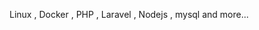 Linux <font-awesome-icon :icon="['fab', 'linux']" size="lg"> </font-awesome-icon>, Docker <font-awesome-icon :icon="['fab', 'docker']" size="lg" ></font-awesome-icon>, PHP <font-awesome-icon :icon="['fab', 'php']" size="lg" ></font-awesome-icon>, Laravel <font-awesome-icon :icon="['fab', 'laravel']" size="lg" ></font-awesome-icon>, Nodejs <font-awesome-icon :icon="['fab', 'node-js']" size="lg" ></font-awesome-icon>, mysql and more...
